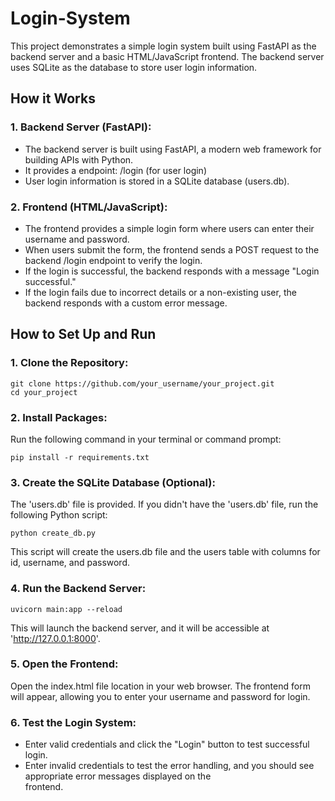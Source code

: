 # Login-System
This project demonstrates a simple login system built using FastAPI as the backend server and a basic HTML/JavaScript frontend. The backend server uses SQLite as the database to store user login information.

## How it Works

### 1. Backend Server (FastAPI):
* The backend server is built using FastAPI, a modern web framework for building APIs with Python.
* It provides a endpoint: /login (for user login)
* User login information is stored in a SQLite database (users.db).

### 2. Frontend (HTML/JavaScript):
* The frontend provides a simple login form where users can enter their username and password.
* When users submit the form, the frontend sends a POST request to the backend /login endpoint to verify the login.
* If the login is successful, the backend responds with a message "Login successful."
* If the login fails due to incorrect details or a non-existing user, the backend responds with a custom error message.

## How to Set Up and Run

### 1. Clone the Repository:
```
git clone https://github.com/your_username/your_project.git
cd your_project
```


### 2. Install Packages:
Run the following command in your terminal or command prompt:
```
pip install -r requirements.txt
```


### 3. Create the SQLite Database (Optional):
The 'users.db' file is provided. If you didn't have the 'users.db' file,  run the following Python script:
```
python create_db.py
```
This script will create the users.db file and the users table with columns for id, username, and password.


### 4. Run the Backend Server:
```
uvicorn main:app --reload
```
This will launch the backend server, and it will be accessible at 'http://127.0.0.1:8000'. 

### 5. Open the Frontend:
Open the index.html file location in your web browser. The frontend form will appear, allowing you to enter your username and password for login.


### 6. Test the Login System:
* Enter valid credentials and click the "Login" button to test successful login.
* Enter invalid credentials to test the error handling, and you should see appropriate error messages displayed on the   
  frontend.

